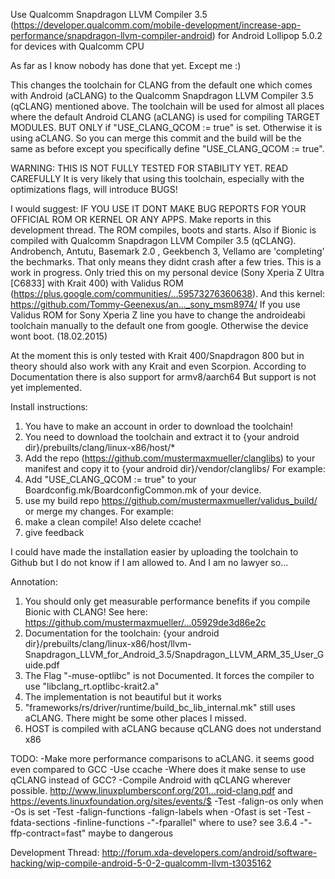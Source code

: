 Use Qualcomm Snapdragon LLVM Compiler 3.5 (https://developer.qualcomm.com/mobile-development/increase-app-performance/snapdragon-llvm-compiler-android) for Android Lollipop 5.0.2 for devices with Qualcomm CPU

As far as I know nobody has done that yet. Except me :)

This changes the toolchain for CLANG from the default one which comes with Android (aCLANG) to the Qualcomm Snapdragon LLVM Compiler 3.5 (qCLANG) mentioned above.
The toolchain will be used for almost all places where the default Android CLANG (aCLANG) is used for compiling TARGET MODULES.
BUT ONLY if "USE_CLANG_QCOM := true" is set. Otherwise it is using aCLANG. 
So you can merge this commit and the build will be the same as before except you specifically define "USE_CLANG_QCOM := true".

WARNING:
THIS IS NOT FULLY TESTED FOR STABILITY YET.
READ CAREFULLY
It is very likely that using this toolchain, especially with the optimizations flags, will introduce BUGS!

I would suggest:
IF YOU USE IT DONT MAKE BUG REPORTS FOR YOUR OFFICIAL ROM OR KERNEL OR ANY APPS.
Make reports in this development thread.
The ROM compiles, boots and starts. Also if Bionic is compiled with Qualcomm Snapdragon LLVM Compiler 3.5 (qCLANG).
Androbench, Antutu, Basemark 2.0 , Geekbench 3, Vellamo are 'completing' the bechmarks. That only means they didnt crash after a few tries.
This is a work in progress.
Only tried this on my personal device (Sony Xperia Z Ultra [C6833] with Krait 400) with Validus ROM (https://plus.google.com/communities/...59573276360638).
And this kernel: https://github.com/Tommy-Geenexus/an..._sony_msm8974/
If you use Validus ROM for Sony Xperia Z line you have to change the androideabi toolchain manually to the default one from google. Otherwise the device wont boot. (18.02.2015)

At the moment this is only tested with Krait 400/Snapdragon 800 but in theory should also work with any Krait and even Scorpion.
According to Documentation there is also support for armv8/aarch64 But support is not yet implemented.



Install instructions:

1. You have to make an account in order to download the toolchain!
2. You need to download the toolchain and extract it to {your android dir}/prebuilts/clang/linux-x86/host/*
3. Add the repo (https://github.com/mustermaxmueller/clanglibs) to your manifest and copy it to {your android dir}/vendor/clanglibs/ For example: <project path="vendor/clanglibs" name="mustermaxmueller/clanglibs" remote="github" revision="master"/>
5. Add "USE_CLANG_QCOM := true" to your Boardconfig.mk/BoardconfigCommon.mk of your device.
6. use my build repo https://github.com/mustermaxmueller/validus_build/ or merge my changes. For example: <project path="build" name="mustermaxmueller/validus_build" remote="github" revision="clang_qcom"/>
7. make a clean compile! Also delete ccache!
8. give feedback

I could have made the installation easier by uploading the toolchain to Github but I do not know if I am allowed to. And I am no lawyer so...


Annotation:
1. You should only get measurable performance benefits if you compile Bionic with CLANG! See here: https://github.com/mustermaxmueller/...05929de3d86e2c
2. Documentation for the toolchain: {your android dir}/prebuilts/clang/linux-x86/host/llvm-Snapdragon_LLVM_for_Android_3.5/Snapdragon_LLVM_ARM_35_User_Guide.pdf
3. The Flag "-muse-optlibc" is not Documented. It forces the compiler to use "libclang_rt.optlibc-krait2.a"
4. The implementation is not beautiful but it works
5. "frameworks/rs/driver/runtime/build_bc_lib_internal.mk" still uses aCLANG. There might be some other places I missed.
6. HOST is compiled with aCLANG because qCLANG does not understand x86


TODO:
-Make more performance comparisons to aCLANG. it seems good even compared to GCC
-Use ccache
-Where does it make sense to use qCLANG instead of GCC?
-Compile Android with qCLANG wherever possible. http://www.linuxplumbersconf.org/201...roid-clang.pdf and https://events.linuxfoundation.org/sites/events/$
-Test -falign-os only when -Os is set
-Test -falign-functions -falign-labels when -Ofast is set
-Test -fdata-sections -finline-functions
-"-fparallel" where to use? see 3.6.4
-"-ffp-contract=fast" maybe to dangerous 

Development Thread:
http://forum.xda-developers.com/android/software-hacking/wip-compile-android-5-0-2-qualcomm-llvm-t3035162
